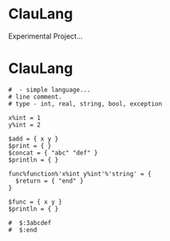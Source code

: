 # ClauLang
Experimental Project...
# ClauLang
    #  - simple language...
    # line comment.
    # type - int, real, string, bool, exception

    x%int = 1
    y%int = 2

    $add = { x y }
    $print = { }
    $concat = { "abc" "def" }
    $println = { }

    func%function%'x%int y%int'%'string' = {
      $return = { "end" }
    }

    $func = { x y }
    $println = { }

    #  $:3abcdef
    #  $:end

